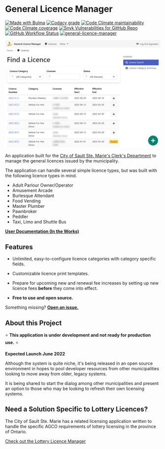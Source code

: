 # General Licence Manager

[<img src="https://bulma.io/images/made-with-bulma.png" alt="Made with Bulma" width="128" height="24" />](https://bulma.io)
[![Codacy grade](https://img.shields.io/codacy/grade/97f530e50c2f416eb1eb5be9e4ef846f)](https://app.codacy.com/gh/cityssm/general-licence-manager/dashboard)
[![Code Climate maintainability](https://img.shields.io/codeclimate/maintainability/cityssm/general-licence-manager)](https://codeclimate.com/github/cityssm/general-licence-manager)
[![Code Climate coverage](https://img.shields.io/codeclimate/coverage/cityssm/general-licence-manager)](https://codeclimate.com/github/cityssm/general-licence-manager)
[![Snyk Vulnerabilities for GitHub Repo](https://img.shields.io/snyk/vulnerabilities/github/cityssm/general-licence-manager)](https://app.snyk.io/org/cityssm/project/9324a6c8-ab05-4ede-a6a7-aecb822dc75f)
[![GitHub Workflow Status](https://img.shields.io/github/workflow/status/cityssm/general-licence-manager/Coverage%20Testing)](https://github.com/cityssm/general-licence-manager/actions/workflows/coverage.yml)
[![general-licence-manager](https://img.shields.io/endpoint?url=https://dashboard.cypress.io/badge/simple/m93ucs&style=flat&logo=cypress)](https://dashboard.cypress.io/projects/m93ucs/runs)

![Licence Search](docs/images/licence-search.png)

An application built for the
[City of Sault Ste. Marie's Clerk's Department](https://saultstemarie.ca/City-Hall/City-Departments/Corporate-Services/City-Clerk/Licencing.aspx)
to manage the general licences issued by the municipality.

The application can handle several simple licence types,
but was built with the following licence types in mind.

-   Adult Parlour Owner/Operator
-   Amusement Arcade
-   Burlesque Attendant
-   Food Vending
-   Master Plumber
-   Pawnbroker
-   Peddler
-   Taxi, Limo and Shuttle Bus

**[User Documentation (In the Works)](docs/)**

## Features

-   Unlimited, easy-to-configure licence categories
    with category specific fields.

-   Customizable licence print templates.

-   Prepare for upcoming new and renewal fee increases by
    setting up new licence fees **before** they come into effect.

-   **Free to use and open source.**

Something missing?
**[Open an issue.](https://github.com/cityssm/general-licence-manager/issues/new/choose)**

## About this Project

⭐ **This application is under development and not ready for production use.** ⭐

**Expected Launch June 2022**

Although the system is quite niche, it's being released in an open source environment
in hopes to pool developer resources from other municipalities
looking to move away from older, legacy systems.

It is being shared to start the dialog among other municipalities
and present an option to those who may be looking to refresh
their own licensing systems.

## Need a Solution Specific to Lottery Licences?

The City of Sault Ste. Marie has a related licensing application
written to handle the specific AGCO requirements of lottery licensing
in the province of Ontario.

[Check out the Lottery Licence Manager](https://github.com/cityssm/lottery-licence-manager)
